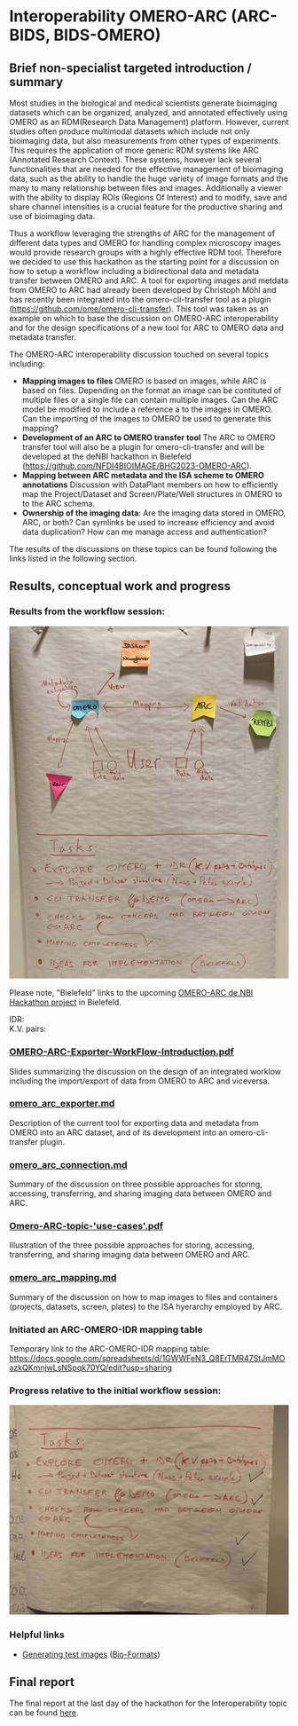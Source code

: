 # Interoperability OMERO-ARC (ARC-BIDS, BIDS-OMERO)

## Brief non-specialist targeted introduction / summary
Most studies in the biological and medical scientists generate bioimaging datasets which can be organized, analyzed, and annotated effectively using OMERO as an RDM(Research Data Management) platform. However, current studies often produce multimodal datasets which include not only bioimaging data, but also measurements from other types of experiments. This requires the application of more generic RDM systems like ARC (Annotated Research Context). These systems, however lack several functionalities that are needed for the effective management of bioimaging data, such as the ability to handle the huge variety of image formats and the many to many relationship between files and images. Additionally a viewer with the ability to display ROIs (Regions Of Interest) and to modify, save and share channel intensities  is a crucial feature for the productive sharing and use of bioimaging data.

Thus a workflow leveraging the strengths of ARC for the management of different data types and OMERO for handling  complex microscopy images would provide research groups with a highly effective RDM tool. Therefore we decided to use this hackathon as the starting point for a discussion on how to setup a workflow including a bidirectional data and metadata transfer between OMERO and ARC. A tool for exporting images and metdata from OMERO to ARC had already been developed by Christoph Möhl and has recently been integrated into the omero-cli-transfer tool as a plugin (https://github.com/ome/omero-cli-transfer). This tool was taken as an example on which to base the discussion on OMERO-ARC interoperability and for the design specifications of a new tool for ARC to OMERO data and metadata transfer. 

The OMERO-ARC interoperability discussion touched on several topics including:
- **Mapping images to files** OMERO is based on images, while ARC is based on files. Depending on the format an image can be contituted of multiple files or a single file can contain multiple images. Can the ARC model be modified to include a reference a to the images in OMERO. Can the importing of the images to OMERO be used to generate this mapping?
- **Development of an ARC to OMERO transfer tool** The ARC to OMERO transfer tool will also be a plugin for omero-cli-transfer and will be developed at the deNBI hackathon in Bielefeld (https://github.com/NFDI4BIOIMAGE/BHG2023-OMERO-ARC). 
- **Mapping between ARC metadata and the ISA scheme to OMERO annotations** Discussion with DataPlant members on how to efficiently map the Project/Dataset and Screen/Plate/Well structures in OMERO to to the ARC schema.
- **Ownership of the imaging data**: Are the imaging data stored in OMERO, ARC, or both? Can symlinks be used to increase efficiency and avoid data duplication? How can me manage access and authentication?

The results of the discussions on these topics can be found following the links listed in the following section.

## Results, conceptual work and progress

### Results from the **workflow session**:  

![Workflow Session](./images/Interoperability.jpeg)

Please note, "Bielefeld" links to the upcoming [OMERO-ARC de.NBI Hackathon project](https://www.denbi.de/de-nbi-events-archive/1614-towards-omero-and-arc-interoperability-for-rdm-compliant-bio-image-data) in Bielefeld.  

IDR:  
K.V. pairs:  

### [OMERO-ARC-Exporter-WorkFlow-Introduction.pdf](./OMERO-ARC-Exporter-WorkFlow-Introduction.pdf)
Slides summarizing the discussion on the design of an integrated worklow including the import/export of data from OMERO to ARC and viceversa.

### [omero_arc_exporter.md](./omero_arc_exporter.md)
Description of the current tool for exporting data and metadata from OMERO into an ARC dataset, and of its development into an omero-cli-transfer plugin. 

### [omero_arc_connection.md](./omero_arc_connection.md)
Summary of the discussion on three possible approaches for storing, accessing, transferring, and sharing imaging data between OMERO and ARC.

### [Omero-ARC-topic-'use-cases'.pdf](./Omero-ARC-topic-'use-cases'.pdf)
Illustration of the three possible approaches for storing, accessing, transferring, and sharing imaging data between OMERO and ARC.

### [omero_arc_mapping.md](./omero_arc_mapping.md)
Summary of the discussion on how to map images to files and containers (projects, datasets, screen, plates) to the ISA hyerarchy employed by ARC.

### Initiated an ARC-OMERO-IDR mapping table
Temporary link to the ARC-OMERO-IDR mapping table: https://docs.google.com/spreadsheets/d/1GWWFeN3_Q8ErTMR47StJmMOazkQKmnjwLsNSpqk70YQ/edit?usp=sharing

### **Progress** relative to the initial workflow session:  

![Progress Workflow Session](./images/Interoperability_progress.jpg)

### Helpful links

* [Generating test images](https://bio-formats.readthedocs.io/en/stable/developers/generating-test-images.html ) ([Bio-Formats](https://doi.org/10.1083/jcb.201004104))

## Final report

The final report at the last day of the hackathon for the Interoperability topic can be found [here](./Report/FinalReport_Interoperability.pdf).
